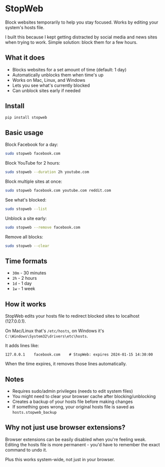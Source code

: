 # StopWeb

Block websites temporarily to help you stay focused. Works by editing your system's hosts file.

I built this because I kept getting distracted by social media and news sites when trying to work. Simple solution: block them for a few hours.

## What it does

- Blocks websites for a set amount of time (default: 1 day)
- Automatically unblocks them when time's up  
- Works on Mac, Linux, and Windows
- Lets you see what's currently blocked
- Can unblock sites early if needed

## Install

```bash
pip install stopweb
```

## Basic usage

Block Facebook for a day:
```bash
sudo stopweb facebook.com
```

Block YouTube for 2 hours:
```bash
sudo stopweb --duration 2h youtube.com
```

Block multiple sites at once:
```bash
sudo stopweb facebook.com youtube.com reddit.com
```

See what's blocked:
```bash
sudo stopweb --list
```

Unblock a site early:
```bash
sudo stopweb --remove facebook.com
```

Remove all blocks:
```bash
sudo stopweb --clear
```

## Time formats

- `30m` - 30 minutes
- `2h` - 2 hours  
- `1d` - 1 day
- `1w` - 1 week

## How it works

StopWeb edits your hosts file to redirect blocked sites to localhost (127.0.0.1). 

On Mac/Linux that's `/etc/hosts`, on Windows it's `C:\Windows\System32\drivers\etc\hosts`.

It adds lines like:
```
127.0.0.1    facebook.com    # StopWeb: expires 2024-01-15 14:30:00
```

When the time expires, it removes those lines automatically.

## Notes

- Requires sudo/admin privileges (needs to edit system files)
- You might need to clear your browser cache after blocking/unblocking
- Creates a backup of your hosts file before making changes
- If something goes wrong, your original hosts file is saved as `hosts.stopweb_backup`

## Why not just use browser extensions?

Browser extensions can be easily disabled when you're feeling weak. Editing the hosts file is more permanent - you'd have to remember the exact command to undo it.

Plus this works system-wide, not just in your browser.